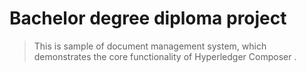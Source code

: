 # Bachelor degree diploma project

> This is sample of document management system, which demonstrates the core functionality of Hyperledger Composer .

